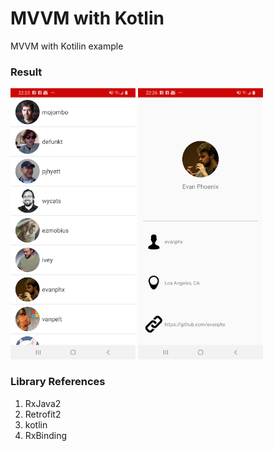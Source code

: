 # MVVM with Kotlin 
MVVM with Kotilin example 

### Result
<p float="left">
  <img src="/list.png" width="200" />
  <img src="/detail.png" width="200" />

</p>

### Library References
1. RxJava2 
2. Retrofit2 
3. kotlin
4. RxBinding
